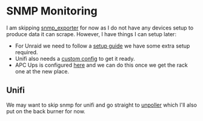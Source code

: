 # SNMP Monitoring

I am skipping [snmp_exporter](https://github.com/prometheus/snmp_exporter) for now as I do not have any devices setup to produce data it can scrape. However, I have things I can setup later:

- For Unraid we need to follow a [setup guide](https://forums.unraid.net/topic/96570-guide-monitoring-network-devices-with-snmp/) we have some extra setup required.
- Unifi also needs a [custom config](https://github.com/zygiss/snmp-exporter-unifi?tab=readme-ov-file) to get it ready.
- APC Ups is configured [here](https://github.com/onedr0p/home-ops/tree/main/kubernetes/main/apps/observability/snmp-exporter) and we can do this once we get the rack one at the new place.

## Unifi

We may want to skip snmp for unifi and go straight to [unpoller](https://github.com/unpoller/unpoller) which I'll also put on the back burner for now.

